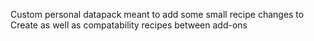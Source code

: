 Custom personal datapack meant to add some small recipe changes to Create as well as compatability recipes between add-ons
